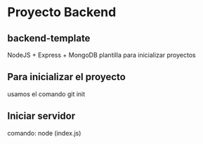 # Proyecto Backend

## backend-template
NodeJS + Express + MongoDB plantilla para inicializar proyectos

## Para inicializar el proyecto
 usamos el comando git init

## Iniciar servidor
comando: node (index.js)
